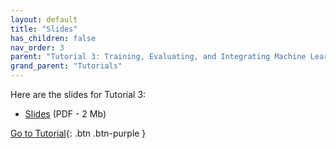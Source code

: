```yaml
---
layout: default
title: "Slides"
has_children: false
nav_order: 3
parent: "Tutorial 3: Training, Evaluating, and Integrating Machine Learning Models"
grand_parent: "Tutorials"
---
```


Here are the slides for Tutorial 3:

- [Slides]({{site.baseurl}}/assets/slides/slidesTutorial-3.pdf) (PDF - 2 Mb)

[Go to Tutorial]({{site.baseurl}}/tutorials/structured-data-module/tutorial){: .btn .btn-purple }

